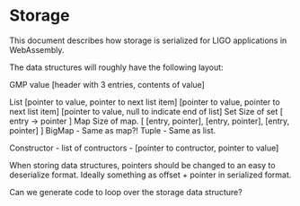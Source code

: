 Storage
===
This document describes how storage is serialized for LIGO applications in WebAssembly.

The data structures will roughly have the following layout:

GMP value
    [header with 3 entries, contents of value]

List
    [pointer to value, pointer to next list item]
    [pointer to value, pointer to next list item]
    [pointer to value, null to indicate end of list]
Set
    Size of set
    [
        entry -> pointer
    ]
Map
    Size of map.
    [
        [entry, pointer],
        [entry, pointer],
        [entry, pointer]
    ]
BigMap
    - Same as map?!
Tuple
    - Same as list.

Constructor
    - list of contructors
    - [pointer to contructor, pointer to value]

When storing data structures, pointers should be changed to an easy to deserialize format. Ideally something as offset + pointer in serialized format. 

Can we generate code to loop over the storage data structure?